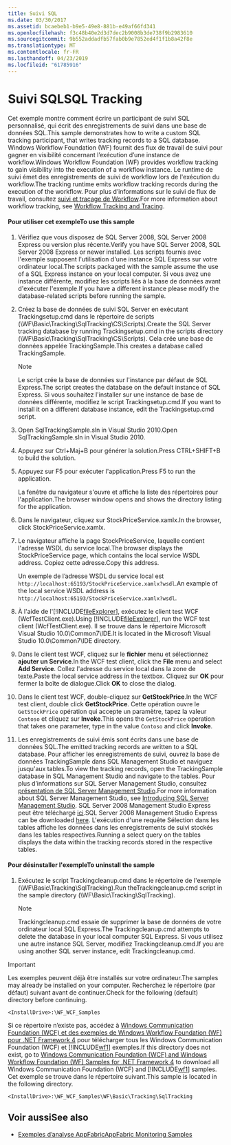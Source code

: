```yaml
---
title: Suivi SQL
ms.date: 03/30/2017
ms.assetid: bcaebeb1-b9e5-49e8-881b-e49af66fd341
ms.openlocfilehash: f3c48b40e2d3d7dec2b9008b3de738f9b2983610
ms.sourcegitcommit: 9b552addadfb57fab0b9e7852ed4f1f1b8a42f8e
ms.translationtype: MT
ms.contentlocale: fr-FR
ms.lasthandoff: 04/23/2019
ms.locfileid: "61785916"
---
```

# <a name="sql-tracking"></a><span data-ttu-id="b0690-102">Suivi SQL</span><span class="sxs-lookup"><span data-stu-id="b0690-102">SQL Tracking</span></span>
<span data-ttu-id="b0690-103">Cet exemple montre comment écrire un participant de suivi SQL personnalisé, qui écrit des enregistrements de suivi dans une base de données SQL.</span><span class="sxs-lookup"><span data-stu-id="b0690-103">This sample demonstrates how to write a custom SQL tracking participant, that writes tracking records to a SQL database.</span></span> <span data-ttu-id="b0690-104">Windows Workflow Foundation (WF) fournit des flux de travail de suivi pour gagner en visibilité concernant l’exécution d’une instance de workflow.</span><span class="sxs-lookup"><span data-stu-id="b0690-104">Windows Workflow Foundation (WF) provides workflow tracking to gain visibility into the execution of a workflow instance.</span></span> <span data-ttu-id="b0690-105">Le runtime de suivi émet des enregistrements de suivi de workflow lors de l'exécution du workflow.</span><span class="sxs-lookup"><span data-stu-id="b0690-105">The tracking runtime emits workflow tracking records during the execution of the workflow.</span></span> <span data-ttu-id="b0690-106">Pour plus d’informations sur le suivi de flux de travail, consultez [suivi et traçage de Workflow](../workflow-tracking-and-tracing.md).</span><span class="sxs-lookup"><span data-stu-id="b0690-106">For more information about workflow tracking, see [Workflow Tracking and Tracing](../workflow-tracking-and-tracing.md).</span></span>

#### <a name="to-use-this-sample"></a><span data-ttu-id="b0690-107">Pour utiliser cet exemple</span><span class="sxs-lookup"><span data-stu-id="b0690-107">To use this sample</span></span>

1. <span data-ttu-id="b0690-108">Vérifiez que vous disposez de SQL Server 2008, SQL Server 2008 Express ou version plus récente.</span><span class="sxs-lookup"><span data-stu-id="b0690-108">Verify you have SQL Server 2008, SQL Server 2008 Express or newer installed.</span></span> <span data-ttu-id="b0690-109">Les scripts fournis avec l'exemple supposent l'utilisation d'une instance SQL Express sur votre ordinateur local.</span><span class="sxs-lookup"><span data-stu-id="b0690-109">The scripts packaged with the sample assume the use of a SQL Express instance on your local computer.</span></span> <span data-ttu-id="b0690-110">Si vous avez une instance différente, modifiez les scripts liés à la base de données avant d'exécuter l'exemple.</span><span class="sxs-lookup"><span data-stu-id="b0690-110">If you have a different instance please modify the database-related scripts before running the sample.</span></span>

2. <span data-ttu-id="b0690-111">Créez la base de données de suivi SQL Server en exécutant Trackingsetup.cmd dans le répertoire de scripts (\WF\Basic\Tracking\SqlTracking\CS\Scripts).</span><span class="sxs-lookup"><span data-stu-id="b0690-111">Create the SQL Server tracking database by running Trackingsetup.cmd in the scripts directory (\WF\Basic\Tracking\SqlTracking\CS\Scripts).</span></span> <span data-ttu-id="b0690-112">Cela crée une base de données appelée TrackingSample.</span><span class="sxs-lookup"><span data-stu-id="b0690-112">This creates a database called TrackingSample.</span></span>

    > [!NOTE]
    >  <span data-ttu-id="b0690-113">Le script crée la base de données sur l'instance par défaut de SQL Express.</span><span class="sxs-lookup"><span data-stu-id="b0690-113">The script creates the database on the default instance of SQL Express.</span></span> <span data-ttu-id="b0690-114">Si vous souhaitez l'installer sur une instance de base de données différente, modifiez le script Trackingsetup.cmd.</span><span class="sxs-lookup"><span data-stu-id="b0690-114">If you want to install it on a different database instance, edit the Trackingsetup.cmd script.</span></span>  
  
3. <span data-ttu-id="b0690-115">Open SqlTrackingSample.sln in Visual Studio 2010.</span><span class="sxs-lookup"><span data-stu-id="b0690-115">Open SqlTrackingSample.sln in Visual Studio 2010.</span></span>  
  
4. <span data-ttu-id="b0690-116">Appuyez sur Ctrl+Maj+B pour générer la solution.</span><span class="sxs-lookup"><span data-stu-id="b0690-116">Press CTRL+SHIFT+B to build the solution.</span></span>  
  
5. <span data-ttu-id="b0690-117">Appuyez sur F5 pour exécuter l'application.</span><span class="sxs-lookup"><span data-stu-id="b0690-117">Press F5 to run the application.</span></span>  
  
     <span data-ttu-id="b0690-118">La fenêtre du navigateur s'ouvre et affiche la liste des répertoires pour l'application.</span><span class="sxs-lookup"><span data-stu-id="b0690-118">The browser window opens and shows the directory listing for the application.</span></span>  
  
6. <span data-ttu-id="b0690-119">Dans le navigateur, cliquez sur StockPriceService.xamlx.</span><span class="sxs-lookup"><span data-stu-id="b0690-119">In the browser, click StockPriceService.xamlx.</span></span>  
  
7. <span data-ttu-id="b0690-120">Le navigateur affiche la page StockPriceService, laquelle contient l'adresse WSDL du service local.</span><span class="sxs-lookup"><span data-stu-id="b0690-120">The browser displays the StockPriceService page, which contains the local service WSDL address.</span></span> <span data-ttu-id="b0690-121">Copiez cette adresse.</span><span class="sxs-lookup"><span data-stu-id="b0690-121">Copy this address.</span></span>  
  
     <span data-ttu-id="b0690-122">Un exemple de l’adresse WSDL du service local est `http://localhost:65193/StockPriceService.xamlx?wsdl`.</span><span class="sxs-lookup"><span data-stu-id="b0690-122">An example of the local service WSDL address is `http://localhost:65193/StockPriceService.xamlx?wsdl`.</span></span>  
  
8. <span data-ttu-id="b0690-123">À l'aide de l'[!INCLUDE[fileExplorer](../../../../includes/fileexplorer-md.md)], exécutez le client test WCF (WcfTestClient.exe).</span><span class="sxs-lookup"><span data-stu-id="b0690-123">Using [!INCLUDE[fileExplorer](../../../../includes/fileexplorer-md.md)], run the WCF test client (WcfTestClient.exe).</span></span> <span data-ttu-id="b0690-124">Il se trouve dans le répertoire Microsoft Visual Studio 10.0\Common7\IDE.</span><span class="sxs-lookup"><span data-stu-id="b0690-124">It is located in the Microsoft Visual Studio 10.0\Common7\IDE directory.</span></span>  
  
9. <span data-ttu-id="b0690-125">Dans le client test WCF, cliquez sur le **fichier** menu et sélectionnez **ajouter un Service**.</span><span class="sxs-lookup"><span data-stu-id="b0690-125">In the WCF test client, click the **File** menu and select **Add Service**.</span></span> <span data-ttu-id="b0690-126">Collez l'adresse du service local dans la zone de texte.</span><span class="sxs-lookup"><span data-stu-id="b0690-126">Paste the local service address in the textbox.</span></span> <span data-ttu-id="b0690-127">Cliquez sur **OK** pour fermer la boîte de dialogue.</span><span class="sxs-lookup"><span data-stu-id="b0690-127">Click **OK** to close the dialog.</span></span>  
  
10. <span data-ttu-id="b0690-128">Dans le client test WCF, double-cliquez sur **GetStockPrice**.</span><span class="sxs-lookup"><span data-stu-id="b0690-128">In the WCF test client, double click **GetStockPrice**.</span></span> <span data-ttu-id="b0690-129">Cette opération ouvre le `GetStockPrice` opération qui accepte un paramètre, tapez la valeur `Contoso` et cliquez sur **Invoke**.</span><span class="sxs-lookup"><span data-stu-id="b0690-129">This opens the `GetStockPrice` operation that takes one parameter, type in the value `Contoso` and click **Invoke**.</span></span>  
  
11. <span data-ttu-id="b0690-130">Les enregistrements de suivi émis sont écrits dans une base de données SQL.</span><span class="sxs-lookup"><span data-stu-id="b0690-130">The emitted tracking records are written to a SQL database.</span></span> <span data-ttu-id="b0690-131">Pour afficher les enregistrements de suivi, ouvrez la base de données TrackingSample dans SQL Management Studio et naviguez jusqu'aux tables.</span><span class="sxs-lookup"><span data-stu-id="b0690-131">To view the tracking records, open the TrackingSample database in SQL Management Studio and navigate to the tables.</span></span> <span data-ttu-id="b0690-132">Pour plus d’informations sur SQL Server Management Studio, consultez [présentation de SQL Server Management Studio](https://go.microsoft.com/fwlink/?LinkId=165645).</span><span class="sxs-lookup"><span data-stu-id="b0690-132">For more information about SQL Server Management Studio, see [Introducing SQL Server Management Studio](https://go.microsoft.com/fwlink/?LinkId=165645).</span></span> <span data-ttu-id="b0690-133">SQL Server 2008 Management Studio Express peut être téléchargé [ici](https://go.microsoft.com/fwlink/?LinkId=180520).</span><span class="sxs-lookup"><span data-stu-id="b0690-133">SQL Server 2008 Management Studio Express can be downloaded [here](https://go.microsoft.com/fwlink/?LinkId=180520).</span></span> <span data-ttu-id="b0690-134">L'exécution d'une requête Sélection dans les tables affiche les données dans les enregistrements de suivi stockés dans les tables respectives.</span><span class="sxs-lookup"><span data-stu-id="b0690-134">Running a select query on the tables displays the data within the tracking records stored in the respective tables.</span></span>  
  
#### <a name="to-uninstall-the-sample"></a><span data-ttu-id="b0690-135">Pour désinstaller l'exemple</span><span class="sxs-lookup"><span data-stu-id="b0690-135">To uninstall the sample</span></span>  
  
1. <span data-ttu-id="b0690-136">Exécutez le script Trackingcleanup.cmd dans le répertoire de l'exemple (\WF\Basic\Tracking\SqlTracking).</span><span class="sxs-lookup"><span data-stu-id="b0690-136">Run theTrackingcleanup.cmd script in the sample directory (\WF\Basic\Tracking\SqlTracking).</span></span>  
  
    > [!NOTE]
    >  <span data-ttu-id="b0690-137">Trackingcleanup.cmd essaie de supprimer la base de données de votre ordinateur local SQL Express.</span><span class="sxs-lookup"><span data-stu-id="b0690-137">The Trackingcleanup.cmd attempts to delete the database in your local computer SQL Express.</span></span> <span data-ttu-id="b0690-138">Si vous utilisez une autre instance SQL Server, modifiez Trackingcleanup.cmd.</span><span class="sxs-lookup"><span data-stu-id="b0690-138">If you are using another SQL server instance, edit Trackingcleanup.cmd.</span></span>

> [!IMPORTANT]
>  <span data-ttu-id="b0690-139">Les exemples peuvent déjà être installés sur votre ordinateur.</span><span class="sxs-lookup"><span data-stu-id="b0690-139">The samples may already be installed on your computer.</span></span> <span data-ttu-id="b0690-140">Recherchez le répertoire (par défaut) suivant avant de continuer.</span><span class="sxs-lookup"><span data-stu-id="b0690-140">Check for the following (default) directory before continuing.</span></span>  
>   
>  `<InstallDrive>:\WF_WCF_Samples`  
>   
>  <span data-ttu-id="b0690-141">Si ce répertoire n’existe pas, accédez à [Windows Communication Foundation (WCF) et des exemples de Windows Workflow Foundation (WF) pour .NET Framework 4](https://go.microsoft.com/fwlink/?LinkId=150780) pour télécharger tous les Windows Communication Foundation (WCF) et [!INCLUDE[wf1](../../../../includes/wf1-md.md)] exemples.</span><span class="sxs-lookup"><span data-stu-id="b0690-141">If this directory does not exist, go to [Windows Communication Foundation (WCF) and Windows Workflow Foundation (WF) Samples for .NET Framework 4](https://go.microsoft.com/fwlink/?LinkId=150780) to download all Windows Communication Foundation (WCF) and [!INCLUDE[wf1](../../../../includes/wf1-md.md)] samples.</span></span> <span data-ttu-id="b0690-142">Cet exemple se trouve dans le répertoire suivant.</span><span class="sxs-lookup"><span data-stu-id="b0690-142">This sample is located in the following directory.</span></span>  
>   
>  `<InstallDrive>:\WF_WCF_Samples\WF\Basic\Tracking\SqlTracking`  
  
## <a name="see-also"></a><span data-ttu-id="b0690-143">Voir aussi</span><span class="sxs-lookup"><span data-stu-id="b0690-143">See also</span></span>

- [<span data-ttu-id="b0690-144">Exemples d’analyse AppFabric</span><span class="sxs-lookup"><span data-stu-id="b0690-144">AppFabric Monitoring Samples</span></span>](https://go.microsoft.com/fwlink/?LinkId=193959)
